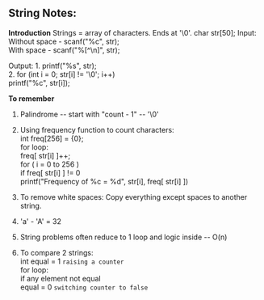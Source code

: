 ## String Notes:

**Introduction**
Strings = array of characters. Ends at '\0'.
char str[50];
Input:
    Without space - scanf("%c", str); <br>
    With space - scanf("%[^\n]", str); <br>

Output:
    1. printf("%s", str); <br>
    2. for (int i = 0; str[i] != '\0'; i++) <br>
            printf("%c", str[i]);

**To remember**
1. Palindrome -- start with "count - 1" -- '\0'
2. Using frequency function to count characters: <br>
    int freq[256] = {0}; <br>
    for loop: <br>
        freq[ str[i] ]++; <br>
    for ( i = 0 to 256 )  
        if freq[ str[i] ] != 0  
            printf("Frequency of %c = %d", str[i], freq[ str[i] ])

3. To remove white spaces: Copy everything except spaces to another string.
4. 'a' - 'A' = 32
5. String problems often reduce to 1 loop and logic inside -- O(n)
6. To compare 2 strings: <br>
    int equal = 1 `raising a counter` <br>
    for loop: <br>
        if any element not equal <br>
            equal = 0 `switching counter to false`<br>

